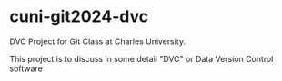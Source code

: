 # cuni-git2024-dvc
DVC Project for Git Class at Charles University.

This project is to discuss in some detail "DVC" or Data Version Control software